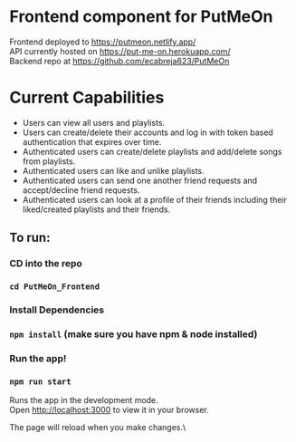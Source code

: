 # Frontend component for PutMeOn

Frontend deployed to https://putmeon.netlify.app/       
API currently hosted on https://put-me-on.herokuapp.com/         
Backend repo at https://github.com/ecabreja623/PutMeOn      

# Current Capabilities
- Users can view all users and playlists.
- Users can create/delete their accounts and log in with token based authentication that expires over time.
- Authenticated users can create/delete playlists and add/delete songs from playlists.
- Authenticated users can like and unlike playlists.
- Authenticated users can send one another friend requests and accept/decline friend requests.
- Authenticated users can look at a profile of their friends including their liked/created playlists and their friends.

## To run:
### CD into the repo
### `cd PutMeOn_Frontend`

### Install Dependencies
### `npm install` (make sure you have npm & node installed)

### Run the app!
### `npm run start`

Runs the app in the development mode.\
Open [http://localhost:3000](http://localhost:3000) to view it in your browser.

The page will reload when you make changes.\

